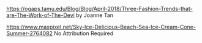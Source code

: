 https://ogaps.tamu.edu/Blog/Blog/April-2018/Three-Fashion-Trends-that-are-The-Work-of-The-Devi by Joanne Tan

https://www.maxpixel.net/Sky-Ice-Delicious-Beach-Sea-Ice-Cream-Cone-Summer-2764082 No Attribution Required

